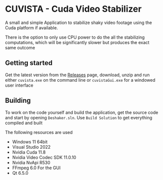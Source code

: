 # CUVISTA - Cuda Video Stabilizer
A small and simple Application to stabilize shaky video footage using the Cuda platform if available.

There is the option to only use CPU power to do the all the stabilizing computations, which will be significantly slower but produces the exact same outcome
## Getting started
Get the latest version from the [Releases](https://github.com/RainerMtb/cuvista/releases) page, download, unzip and run either ```cuvista.exe``` on the command line or ```cuvistaGui.exe``` for a windowed user interface
## Building
To work on the code yourself and build the application, get the source code and start by opening ```Deshaker.sln```. Use ```Build Solution``` to get everything compiled and built

The following resources are used
- Windows 11 64bit
- Visual Studio 2022
- Nvidia Cuda 11.8
- Nvidia Video Codec SDK 11.0.10
- Nvidia NvApi R530
- FFmpeg 6.0
For the GUI
- Qt 6.5.0
